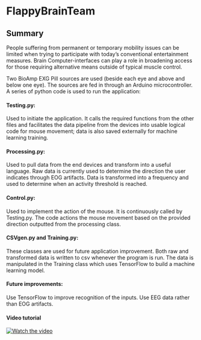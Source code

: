 # FlappyBrainTeam

## Summary

People suffering from permanent or temporary mobility issues can be limited when trying to participate with today’s conventional entertainment measures. Brain Computer-interfaces can play a role in broadening access for those requiring alternative means outside of typical muscle control.

Two BioAmp EXG Pill sources are used (beside each eye and above and below one eye). The sources are fed in through an Arduino microcontroller. A series of python code is used to run the application:

#### Testing.py:

Used to initiate the application. It calls the required functions from the other files and facilitates the data pipeline from the devices into usable logical code for mouse movement; data is also saved externally for machine learning training.

#### Processing.py:

Used to pull data from the end devices and transform into a useful language. Raw data is currently used to determine the direction the user indicates through EOG artifacts. Data is transformed into a frequency and used to determine when an activity threshold is reached.

#### Control.py:

Used to implement the action of the mouse. It is continuously called by Testing.py. The code actions the mouse movement based on the provided direction outputted from the processing class.

#### CSVgen.py and Training.py:

These classes are used for future application improvement. Both raw and transformed data is written to csv whenever the program is run. The data is manipulated in the Training class which uses TensorFlow to build a machine learning model.

#### Future improvements:

Use TensorFlow to improve recognition of the inputs. Use EEG data rather than EOG artifacts.

#### Video tutorial

[![Watch the video](https://q5n8c8q9.rocketcdn.me/wp-content/uploads/2019/09/YouTube-thumbnail-size-guide-best-practices-top-examples.png.webp)](https://youtu.be/8hNw2gWGpAQ)
